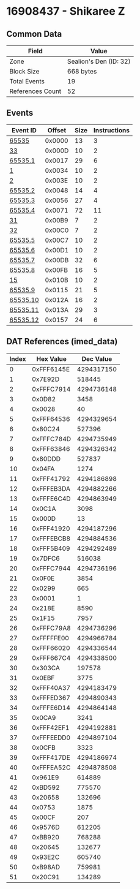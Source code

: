 # 16908437 - Shikaree Z

## Common Data

| Field            | Value                  |
|------------------|------------------------|
| Zone             | Sealion's Den (ID: 32) |
| Block Size       | 668 bytes              |
| Total Events     | 19                     |
| References Count | 52                     |

## Events

| Event ID                  | Offset   |   Size |   Instructions |
|---------------------------|----------|--------|----------------|
| [65535](./65535.md)       | 0x0000   |     13 |              3 |
| [33](./33.md)             | 0x000D   |     10 |              2 |
| [65535.1](./65535.1.md)   | 0x0017   |     29 |              6 |
| [1](./1.md)               | 0x0034   |     10 |              2 |
| [2](./2.md)               | 0x003E   |     10 |              2 |
| [65535.2](./65535.2.md)   | 0x0048   |     14 |              4 |
| [65535.3](./65535.3.md)   | 0x0056   |     27 |              4 |
| [65535.4](./65535.4.md)   | 0x0071   |     72 |             11 |
| [31](./31.md)             | 0x00B9   |      7 |              2 |
| [32](./32.md)             | 0x00C0   |      7 |              2 |
| [65535.5](./65535.5.md)   | 0x00C7   |     10 |              2 |
| [65535.6](./65535.6.md)   | 0x00D1   |     10 |              2 |
| [65535.7](./65535.7.md)   | 0x00DB   |     32 |              6 |
| [65535.8](./65535.8.md)   | 0x00FB   |     16 |              5 |
| [15](./15.md)             | 0x010B   |     10 |              2 |
| [65535.9](./65535.9.md)   | 0x0115   |     21 |              5 |
| [65535.10](./65535.10.md) | 0x012A   |     16 |              2 |
| [65535.11](./65535.11.md) | 0x013A   |     29 |              3 |
| [65535.12](./65535.12.md) | 0x0157   |     24 |              6 |

## DAT References (imed_data)

|   Index | Hex Value   |   Dec Value |
|---------|-------------|-------------|
|       0 | 0xFFF6145E  |  4294317150 |
|       1 | 0x7E92D     |      518445 |
|       2 | 0xFFFC7914  |  4294736148 |
|       3 | 0x0D82      |        3458 |
|       4 | 0x0028      |          40 |
|       5 | 0xFFF64536  |  4294329654 |
|       6 | 0x80C24     |      527396 |
|       7 | 0xFFFC784D  |  4294735949 |
|       8 | 0xFFF63846  |  4294326342 |
|       9 | 0x80DDD     |      527837 |
|      10 | 0x04FA      |        1274 |
|      11 | 0xFFF41792  |  4294186898 |
|      12 | 0xFFFEB3DA  |  4294882266 |
|      13 | 0xFFFE6C4D  |  4294863949 |
|      14 | 0x0C1A      |        3098 |
|      15 | 0x000D      |          13 |
|      16 | 0xFFF41920  |  4294187296 |
|      17 | 0xFFFEBCB8  |  4294884536 |
|      18 | 0xFFF5B409  |  4294292489 |
|      19 | 0x7DFC6     |      516038 |
|      20 | 0xFFFC7944  |  4294736196 |
|      21 | 0x0F0E      |        3854 |
|      22 | 0x0299      |         665 |
|      23 | 0x0001      |           1 |
|      24 | 0x218E      |        8590 |
|      25 | 0x1F15      |        7957 |
|      26 | 0xFFFC79A8  |  4294736296 |
|      27 | 0xFFFFFE00  |  4294966784 |
|      28 | 0xFFF66020  |  4294336544 |
|      29 | 0xFFF667C4  |  4294338500 |
|      30 | 0x303CA     |      197578 |
|      31 | 0x0EBF      |        3775 |
|      32 | 0xFFF40A37  |  4294183479 |
|      33 | 0xFFFED367  |  4294890343 |
|      34 | 0xFFFE6D14  |  4294864148 |
|      35 | 0x0CA9      |        3241 |
|      36 | 0xFFF42EF1  |  4294192881 |
|      37 | 0xFFFEEDD0  |  4294897104 |
|      38 | 0x0CFB      |        3323 |
|      39 | 0xFFF417DE  |  4294186974 |
|      40 | 0xFFFEA52C  |  4294878508 |
|      41 | 0x961E9     |      614889 |
|      42 | 0xBD592     |      775570 |
|      43 | 0x20658     |      132696 |
|      44 | 0x0753      |        1875 |
|      45 | 0x00CF      |         207 |
|      46 | 0x9576D     |      612205 |
|      47 | 0xBB920     |      768288 |
|      48 | 0x20645     |      132677 |
|      49 | 0x93E2C     |      605740 |
|      50 | 0xB98AD     |      759981 |
|      51 | 0x20C91     |      134289 |
